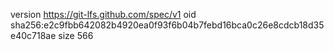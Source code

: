 version https://git-lfs.github.com/spec/v1
oid sha256:e2c9fbb642082b4920ea0f93f6b04b7febd16bca0c26e8cdcb18d35e40c718ae
size 566
